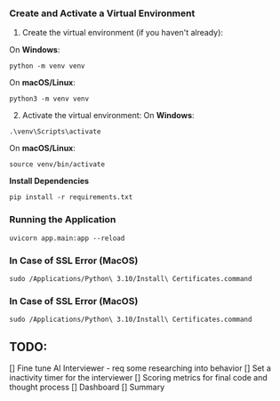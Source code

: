 ### **Create and Activate a Virtual Environment**

1. Create the virtual environment (if you haven't already):

On **Windows**:

```
python -m venv venv
```

On **macOS/Linux**:

```
python3 -m venv venv
```

2. Activate the virtual environment:
   On **Windows**:

```
.\venv\Scripts\activate
```

On **macOS/Linux**:

```
source venv/bin/activate
```

**Install Dependencies**

```
pip install -r requirements.txt
```

### **Running the Application**

```
uvicorn app.main:app --reload
```

### In Case of SSL Error (MacOS)

```
sudo /Applications/Python\ 3.10/Install\ Certificates.command
```

### In Case of SSL Error (MacOS)

```
sudo /Applications/Python\ 3.10/Install\ Certificates.command
```


## TODO:
[] Fine tune AI Interviewer - req some researching into behavior
[] Set a inactivity timer for the interviewer 
[] Scoring metrics for final code and thought process
[] Dashboard 
[] Summary 
